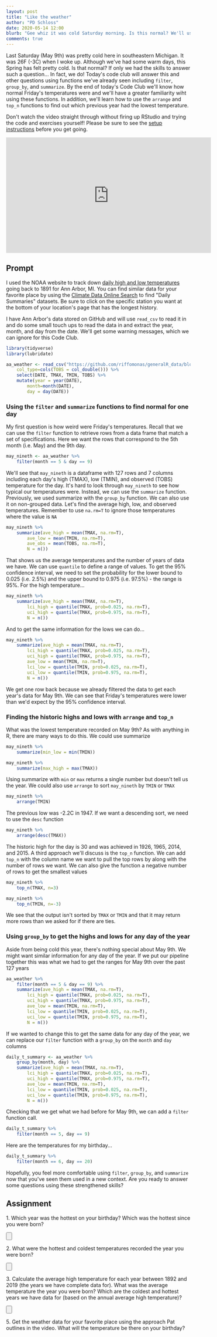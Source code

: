 ```yaml
---
layout: post
title: "Like the weather"
author: "PD Schloss"
date: 2020-05-14 12:00
blurb: "Gee whiz it was cold Saturday morning. Is this normal? We'll use <code>filter</code>, <code>group_by</code>, and <code>summarize</code> to find out"
comments: true
---
```


Last Saturday (May 9th) was pretty cold here in southeastern Michigan. It was 26F (-3C) when I woke up. Although we've had some warm days, this Spring has felt pretty cold. Is that normal? If only we had the skills to answer such a question... In fact, we do! Today's code club will answer this and other questions using functions we've already seen including `filter`, `group_by`, and `summarize`. By the end of today's Code Club we'll know how normal Friday's temperatures were and we'll have a greater familiarity wiht using these functions. In addition, we'll learn how to use the `arrange` and `top_n` functions to find out which previous year had the lowest temperature.

Don't watch the video straight through without firing up RStudio and trying the code and exercises yourself! Please be sure to see the [setup instructions](/code_club/setup-instructions) before you get going.

<iframe style="margin: 0 auto;display:block;" width="560" height="315" src="https://www.youtube.com/embed/tVKcVKORmow" frameborder="0" allow="accelerometer; autoplay; encrypted-media; gyroscope; picture-in-picture" allowfullscreen></iframe>


## Prompt
I used the NOAA website to track down [daily high and low temperatures](https://www.ncdc.noaa.gov/cdo-web/datasets/GHCND/locations/CITY:US260002/detail) going back to 1891 for Ann Arbor, MI. You can find similar data for your favorite place by using the [Climate Data Online Search](https://www.ncdc.noaa.gov/cdo-web/search) to find "Daily Summaries" datasets. Be sure to click on the specific station you want at the bottom of your location's page that has the longest history.

I have Ann Arbor's data stored on GitHub and will use `read_csv` to read it in and do some small touch ups to read the data in and extract the year, month, and day from the date. We'll get some warning messages, which we can ignore for this Code Club.

```R
library(tidyverse)
library(lubridate)

aa_weather <- read_csv("https://github.com/riffomonas/generalR_data/blob/master/noaa/USC00200230.csv?raw=true",
	col_type=cols(TOBS = col_double())) %>%
	select(DATE, TMAX, TMIN, TOBS) %>%
	mutate(year = year(DATE),
		month=month(DATE),
		day = day(DATE))
```


### Using the `filter` and `summarize` functions to find normal for one day

My first question is how weird were Friday's temperatures. Recall that we can use the `filter` function to retrieve rows from a data frame that match a set of specifications. Here we want the rows that correspond to the 5th month (i.e. May) and the 9th day.


```r
may_nineth <- aa_weather %>%
	filter(month == 5 & day == 9)
```

We'll see that `may_nineth` is a dataframe with 127 rows and 7 columns including each day's high (TMAX), low (TMIN), and observed (TOBS) temperature for the day. It's hard to look through `may_nineth` to see how typical our temperatures were. Instead, we can use the `summarize` function. Previously, we used summarize with the `group_by` function. We can also use it on non-grouped data. Let's find the average high, low, and observed temperatures. Remember to use `na.rm=T` to ignore those temperatures where the value is `NA`

```r
may_nineth %>%
	summarize(ave_high = mean(TMAX, na.rm=T),
		ave_low = mean(TMIN, na.rm=T),
		ave_obs = mean(TOBS, na.rm=T),
		N = n())
```

That shows us the average temperatures and the number of years of data we have. We can use `quantile` to define a range of values. To get the 95% confidence interval, we need to set the probability for the lower bound to 0.025 (i.e. 2.5%) and the upper bound to 0.975 (i.e. 97.5%) - the range is 95%. For the high temperature...

```r
may_nineth %>%
	summarize(ave_high = mean(TMAX, na.rm=T),
		lci_high = quantile(TMAX, prob=0.025, na.rm=T),
		uci_high = quantile(TMAX, prob=0.975, na.rm=T),
		N = n())
```

And to get the same information for the lows we can do...

```r
may_nineth %>%
	summarize(ave_high = mean(TMAX, na.rm=T),
		lci_high = quantile(TMAX, prob=0.025, na.rm=T),
		uci_high = quantile(TMAX, prob=0.975, na.rm=T),
		ave_low = mean(TMIN, na.rm=T),
		lci_low = quantile(TMIN, prob=0.025, na.rm=T),
		uci_low = quantile(TMIN, prob=0.975, na.rm=T),
		N = n())
```

We get one row back because we already filtered the data to get each year's data for May 9th. We can see that Friday's temperatures were lower than we'd expect by the 95% confidence interval.


### Finding the historic highs and lows with `arrange` and `top_n`

What was the lowest temperature recorded on May 9th? As with anything in R, there are many ways to do this. We could use summarize

```r
may_nineth %>%
	summarize(min_low = min(TMIN))

may_nineth %>%
	summarize(max_high = max(TMAX))
```

Using summarize with `min` or `max` returns a single number but doesn't tell us the year. We could also use `arrange` to sort `may_nineth` by `TMIN` or `TMAX`

```r
may_nineth %>%
	arrange(TMIN)
```

The previous low was -2.2C in 1947. If we want a descending sort, we need to use the `desc` function

```r
may_nineth %>%
	arrange(desc(TMAX))
```

The historic high for the day is 30 and was achieved in 1926, 1965, 2014, and 2015. A third approach we'll discuss is the `top_n` function. We can add `top_n` with the column name we want to pull the top rows by along with the number of rows we want. We can also give the function a negative number of rows to get the smallest values

```r
may_nineth %>%
	top_n(TMAX, n=3)

may_nineth %>%
	top_n(TMIN, n=-3)
```

We see that the output isn't sorted by `TMAX` or `TMIN` and that it may return more rows than we asked for if there are ties.


### Using `group_by` to get the highs and lows for any day of the year
Aside from being cold this year, there's nothing special about May 9th. We might want similar information for any day of the year. If we put our pipeline together this was what we had to get the ranges for May 9th over the past 127 years

```r
aa_weather %>%
	filter(month == 5 & day == 9) %>%
	summarize(ave_high = mean(TMAX, na.rm=T),
		lci_high = quantile(TMAX, prob=0.025, na.rm=T),
		uci_high = quantile(TMAX, prob=0.975, na.rm=T),
		ave_low = mean(TMIN, na.rm=T),
		lci_low = quantile(TMIN, prob=0.025, na.rm=T),
		uci_low = quantile(TMIN, prob=0.975, na.rm=T),
		N = n())
```

If we wanted to change this to get the same data for any day of the year, we can replace our `filter` function with a `group_by` on the `month` and `day` columns

```r
daily_t_summary <- aa_weather %>%
	group_by(month, day) %>%
	summarize(ave_high = mean(TMAX, na.rm=T),
		lci_high = quantile(TMAX, prob=0.025, na.rm=T),
		uci_high = quantile(TMAX, prob=0.975, na.rm=T),
		ave_low = mean(TMIN, na.rm=T),
		lci_low = quantile(TMIN, prob=0.025, na.rm=T),
		uci_low = quantile(TMIN, prob=0.975, na.rm=T),
		N = n())
```

Checking that we get what we had before for May 9th, we can add a `filter` function call.

```r
daily_t_summary %>%
	filter(month == 5, day == 9)
```

Here are the temperatures for my birthday...

```r
daily_t_summary %>%
	filter(month == 6, day == 20)
```

Hopefully, you feel more comfortable using `filter`, `group_by`, and `summarize` now that you've seen them used in a new context. Are you ready to answer some questions using these strengthened skills?


## Assignment

1\. Which year was the hottest on your birthday? Which was the hottest since you were born?

<input type="button" class="hideshow">
<div markdown="1" style="display:none;">
```r
aa_weather %>%
	filter(month == 6 & day == 20) %>%
	top_n(TMAX, n=1)
```

I was born in 1976...

```r
aa_weather %>%
	filter(month == 6 & day == 20 & year >= 1976) %>%
	top_n(TMAX, n=1)
```
</div>


2\. What were the hottest and coldest temperatures recorded the year you were born?

<input type="button" class="hideshow">
<div markdown="1" style="display:none;">
```r
aa_weather %>%
	filter(year == 1976) %>%
	summarize(coldest = min(TMIN),
		hottest = max(TMAX))
```
</div>


3\. Calculate the average high temperature for each year between 1892 and 2019 (the years we have complete data for). What was the average temperature the year you were born? Which are the coldest and hottest years we have data for (based on the annual average high temperature)?

<input type="button" class="hideshow">
<div markdown="1" style="display:none;">
```r
annual_tmax <- aa_weather %>%
	filter(year >= 1892 & year <= 2019) %>%
	group_by(year) %>%
	summarize(ave_tmax = mean(TMAX, na.rm=T),
		lci_tmax = quantile(TMAX, prob=0.025, na.rm=T),
		uci_tmax = quantile(TMAX, prob=0.975, na.rm=T),
		n = n())

annual_tmax %>% filter(year == 1976)

annual_tmax %>% top_n(ave_tmax, n=1)

annual_tmax %>% top_n(ave_tmax, n=-1)
```
</div>


4\. What is the average high temperature and 95% confidence interval for each month of the year? What is it for your birth year?

<input type="button" class="hideshow">
<div markdown="1" style="display:none;">
```r
month_tmax <- aa_weather %>%
	group_by(month) %>%
	summarize(ave_tmax = mean(TMAX, na.rm=T),
		lci_tmax = quantile(TMAX, prob=0.025, na.rm=T),
		uci_tmax = quantile(TMAX, prob=0.975, na.rm=T),
		n = n())

month_tmax %>% filter(month == 6)
```
</div>

5\. Get the weather data for your favorite place using the approach Pat outlines in the video. What will the temperature be there on your birthday?
